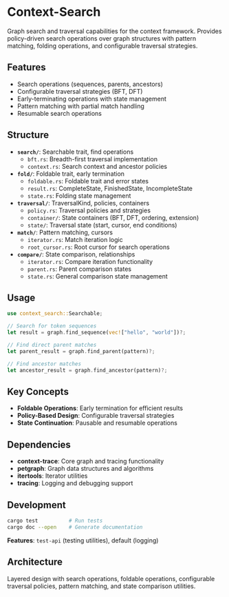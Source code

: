 
# Context-Search

Graph search and traversal capabilities for the context framework. 
Provides policy-driven search operations over graph structures with 
pattern matching, folding operations, and configurable traversal strategies.

## Features
- Search operations (sequences, parents, ancestors)
- Configurable traversal strategies (BFT, DFT)
- Early-terminating operations with state management
- Pattern matching with partial match handling
- Resumable search operations

## Structure
- **`search/`**: Searchable trait, find operations
  - `bft.rs`: Breadth-first traversal implementation
  - `context.rs`: Search context and ancestor policies
- **`fold/`**: Foldable trait, early termination
  - `foldable.rs`: Foldable trait and error states
  - `result.rs`: CompleteState, FinishedState, IncompleteState
  - `state.rs`: Folding state management
- **`traversal/`**: TraversalKind, policies, containers
  - `policy.rs`: Traversal policies and strategies
  - `container/`: State containers (BFT, DFT, ordering, extension)
  - `state/`: Traversal state (start, cursor, end conditions)
- **`match/`**: Pattern matching, cursors
  - `iterator.rs`: Match iteration logic
  - `root_cursor.rs`: Root cursor for search operations
- **`compare/`**: State comparison, relationships
  - `iterator.rs`: Compare iteration functionality
  - `parent.rs`: Parent comparison states
  - `state.rs`: General comparison state management

## Usage
```rust
use context_search::Searchable;

// Search for token sequences
let result = graph.find_sequence(vec!["hello", "world"])?;

// Find direct parent matches
let parent_result = graph.find_parent(pattern)?;

// Find ancestor matches
let ancestor_result = graph.find_ancestor(pattern)?;
```

## Key Concepts
- **Foldable Operations**: Early termination for efficient results
- **Policy-Based Design**: Configurable traversal strategies
- **State Continuation**: Pausable and resumable operations

## Dependencies
- **context-trace**: Core graph and tracing functionality
- **petgraph**: Graph data structures and algorithms
- **itertools**: Iterator utilities
- **tracing**: Logging and debugging support

## Development
```bash
cargo test          # Run tests
cargo doc --open    # Generate documentation
```

**Features**: `test-api` (testing utilities), default (logging)

## Architecture
Layered design with search operations, foldable operations, 
configurable traversal policies, pattern matching, and state 
comparison utilities.

